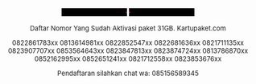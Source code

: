 <div style="text-align: center;">
<span style="font-size: x-large;"><font size="2">
<marquee bgcolor="black" direction="left" style="color: red;" width="130">
&lt;&lt; ALANGIRAWAN OFFICIAL WEB &gt;&gt;
</marquee>
<marquee bgcolor="black" direction="right" style="color: red;" width="130">
&lt;&lt; ALANGIRAWAN OFFICIAL WEB &gt;&gt;
</marquee>

Daftar Nomor Yang Sudah Aktivasi paket 31GB. Kartupaket.com

0822861783xx
0813614981xx
0822852547xx
0822681636xx
0821711135xx
0823907707xx
0853564643xx
0823847813xx
0823874724xx
0813786870xx
0852162995xx
0852651241xx
0821712558xx
0823853676xx

Pendaftaran silahkan chat wa: 085156589345
